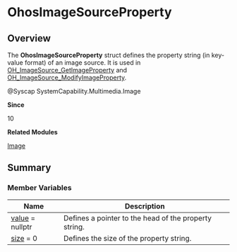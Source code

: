 # OhosImageSourceProperty


## Overview

The **OhosImageSourceProperty** struct defines the property string (in key-value format) of an image source. It is used in [OH_ImageSource_GetImageProperty](image.md#oh_imagesource_getimageproperty) and [OH_ImageSource_ModifyImageProperty](image.md#oh_imagesource_modifyimageproperty).

\@Syscap SystemCapability.Multimedia.Image

**Since**

10

**Related Modules**

[Image](image.md)


## Summary


### Member Variables

| Name| Description| 
| -------- | -------- |
| [value](image.md#value) = nullptr | Defines a pointer to the head of the property string.| 
| [size](image.md#size-77) = 0 | Defines the size of the property string.| 
